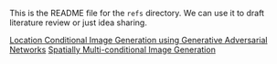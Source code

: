 This is the README file for the `refs` directory. We can use it to draft literature review or just idea sharing.

[Location Conditional Image Generation using Generative Adversarial Networks](https://neurips2019creativity.github.io/doc/Location%20Conditional%20Image%20Generation%20using%20Generative%20Adversarial%20Networks.pdf)
[Spatially Multi-conditional Image Generation](https://arxiv.org/abs/2203.13812)
